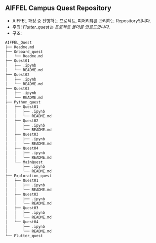 ## AIFFEL Campus Quest Repository
- AIFFEL 과정 중 진행하는 프로젝트, 피어리뷰를 관리하는 Repository입니다.
- 주의! *Flutter_quest는 프로젝트 폴더를 업로드합니다.*
- 구조:

```bash
AIFFEL_Quest
├── Readme.md
├── Onboard_quest
│   └── Readme.md
├── Quest01
│   ├── .ipynb
│   └── README.md
├── Quest02
│   ├── .ipynb
│   └── README.md
├── Quest03
│   ├── .ipynb
│   └── README.md
├── Python_quest
│   ├── Quest01
│   │   ├── .ipynb
│   │   └── README.md
│   ├── Quest02
│   │   ├── .ipynb
│   │   └── README.md
│   ├── Quest03
│   │   ├── .ipynb
│   │   └── README.md
│   ├── Quest04
│   │   ├── .ipynb
│   │   └── README.md
│   └── MainQuest
│       ├── .ipynb
│       └── README.md
├── Exploration_quest
│   ├── Quest01
│   │   ├── .ipynb
│   │   └── README.md
│   ├── Quest02
│   │   ├── .ipynb
│   │   └── README.md
│   ├── Quest03
│   │   ├── .ipynb
│   │   └── README.md
│   └── Quest04
│       ├── .ipynb
│       └── README.md
└── Flutter_quest
  
```
